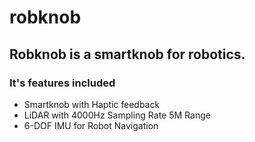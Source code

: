# robknob
## Robknob is a smartknob for robotics.
### It's features included
- Smartknob with Haptic feedback
- LiDAR with 4000Hz Sampling Rate 5M Range
- 6-DOF IMU for Robot Navigation
